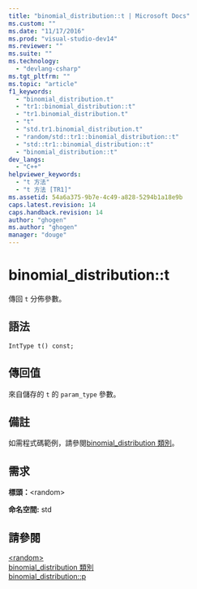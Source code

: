 ```yaml
---
title: "binomial_distribution::t | Microsoft Docs"
ms.custom: ""
ms.date: "11/17/2016"
ms.prod: "visual-studio-dev14"
ms.reviewer: ""
ms.suite: ""
ms.technology: 
  - "devlang-csharp"
ms.tgt_pltfrm: ""
ms.topic: "article"
f1_keywords: 
  - "binomial_distribution.t"
  - "tr1::binomial_distribution::t"
  - "tr1.binomial_distribution.t"
  - "t"
  - "std.tr1.binomial_distribution.t"
  - "random/std::tr1::binomial_distribution::t"
  - "std::tr1::binomial_distribution::t"
  - "binomial_distribution::t"
dev_langs: 
  - "C++"
helpviewer_keywords: 
  - "t 方法"
  - "t 方法 [TR1]"
ms.assetid: 54a6a375-9b7e-4c49-a828-5294b1a18e9b
caps.latest.revision: 14
caps.handback.revision: 14
author: "ghogen"
ms.author: "ghogen"
manager: "douge"
---
```

# binomial_distribution::t
傳回 `t` 分佈參數。  
  
## 語法  
  
```  
IntType t() const;  
```  
  
## 傳回值  
 來自儲存的 `t` 的 `param_type` 參數。  
  
## 備註  
 如需程式碼範例，請參閱[binomial\_distribution 類別](/visual-cpp/standard-library/binomial-distribution-class)。  
  
## 需求  
 **標頭：**\<random\>  
  
 **命名空間:** std  
  
## 請參閱  
 [\<random\>](../Topic/%3Crandom%3E.md)   
 [binomial\_distribution 類別](/visual-cpp/standard-library/binomial-distribution-class)   
 [binomial\_distribution::p](../misc/binomial-distribution-p.md)